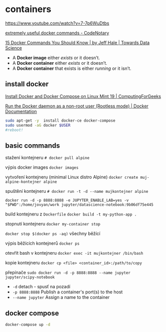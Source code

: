 # containers

<https://www.youtube.com/watch?v=7-7p6WuDtbs>

[extremely useful docker commands - CodeNotary](https://www.codenotary.com/blog/extremely-useful-docker-commands/)

[15 Docker Commands You Should Know | by Jeff Hale | Towards Data Science](https://towardsdatascience.com/15-docker-commands-you-should-know-970ea5203421)


* A **Docker image** either *exists* or it doesn’t.
* A **Docker container** either *exists* or it doesn’t.
* A **Docker container** that exists is either *running* or it isn’t.


## install docker

[Install Docker and Docker Compose on Linux Mint 19 | ComputingForGeeks](https://computingforgeeks.com/install-docker-and-docker-compose-on-linux-mint-19/)

[Run the Docker daemon as a non-root user (Rootless mode) | Docker Documentation](https://docs.docker.com/engine/security/rootless/)

```bash
sudo apt-get -y  install docker-ce docker-compose
sudo usermod -aG docker $USER
#reboot!
```

## basic commands

stažení kontejneru
`# docker pull alpine`

výpis docker images
`docker images`

vytvoření kontejneru (minimal Linux distro Alpine)
`docker create muj-alpine-kontejner alpine`

spuštění kontejneru
`# docker run -t -d --name mujkontejner alpine`

`docker run -d -p 8888:8888 -e JUPYTER_ENABLE_LAB=yes -v "$PWD":/home/jovyan/work jupyter/datascience-notebook:9b06df75e445`

build kontejneru z `Dockerfile`
`docker build -t my-python-app .`

stopnutí kontejneru
`docker my-container stop`

`docker stop $(docker ps -aq)` všechny běžící

výpis běžících kontejnerů
`docker ps`

otevřít bash v kontejneru
`docker exec -it mujkontejner /bin/bash`

kopie kontejneru
`docker cp <file> <container_id>:/path/to/copy`

přepínače
`sudo docker run -d -p 8888:8888 --name jupyter jupyter/scipy-notebook`
* `-d` detach - spusť na pozadí
* `-p 8888:8888` Publish a container's port(s) to the host
* `--name jupyter` Assign a name to the container

## docker compose
```bash
docker-compose up -d
```
